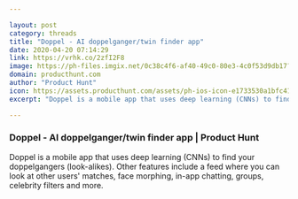 ```yaml
---

layout: post
category: threads
title: "Doppel - AI doppelganger/twin finder app"
date: 2020-04-20 07:14:29
link: https://vrhk.co/2zfI2F8
image: https://ph-files.imgix.net/0c38c4f6-af40-49c0-80e3-4c0f53d9db17?auto=format&fit=crop&h=512&w=1024
domain: producthunt.com
author: "Product Hunt"
icon: https://assets.producthunt.com/assets/ph-ios-icon-e1733530a1bfc41080db8161823f1ef262cdbbc933800c0a2a706f70eb9c277a.png
excerpt: "Doppel is a mobile app that uses deep learning (CNNs) to find your doppelgangers (look-alikes). Other features include a feed where you can look at other users' matches, face morphing, in-app chatting, groups, celebrity filters and more."

---
```


### Doppel - AI doppelganger/twin finder app | Product Hunt

Doppel is a mobile app that uses deep learning (CNNs) to find your doppelgangers (look-alikes). Other features include a feed where you can look at other users' matches, face morphing, in-app chatting, groups, celebrity filters and more.